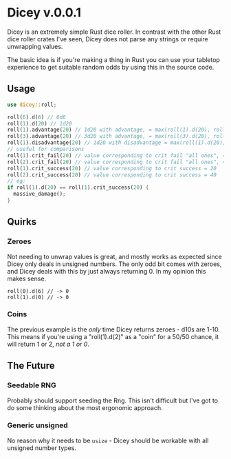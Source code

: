 # Dicey v.0.0.1

Dicey is an extremely simple Rust dice roller. In contrast with the other Rust
dice roller crates I've seen, Dicey does not parse any strings or require
unwrapping values.

The basic idea is if you're making a thing in Rust you can use your tabletop
experience to get suitable random odds by using this in the source code.

## Usage

``` rust
use dicey::roll;

roll(6).d(6) // 6d6
roll(1).d(20) // 1d20
roll(1).advantage(20) // 1d20 with advantage, = max(roll(1).d(20), roll(1).d(20))
roll(3).advantage(20) // 3d20 with advantage, = max(roll(3).d(20), roll(3).d(20))
roll(1).disadvantage(20) // 1d20 with disadvantage = max(roll(1).d(20), roll(1).d(20))
// useful for comparisons
roll(1).crit_fail(20) // value corresponding to crit fail "all ones", = 1
roll(2).crit_fail(20) // value corresponding to crit fail "all ones", = 2
roll(1).crit_success(20) // value corresponding to crit success = 20
roll(2).crit_success(20) // value corresponding to crit success = 40
// eg:
if roll(1).d(20) == roll(1).crit_success(20) {
  massive_damage();
}

```

## Quirks

### Zeroes

Not needing to unwrap values is great, and mostly works as expected since Dicey
only deals in unsigned numbers. The only odd bit comes with zeroes, and Dicey
deals with this by just always returning 0. In my opinion this makes sense.

```
roll(0).d(6) // -> 0
roll(1).d(0) // -> 0
```

### Coins

The previous example is the *only* time Dicey returns zeroes - d10s are 1-10. This
means if you're using a "roll(1).d(2)" as a "coin" for a 50/50 chance, it will return
1 or 2, *not a 1 or 0*.

## The Future

### Seedable RNG

Probably should support seeding the Rng. This isn't difficult but I've got to
do some thinking about the most ergonomic approach.

### Generic unsigned

No reason why it needs to be `usize` - Dicey should be workable with all unsigned
number types.
